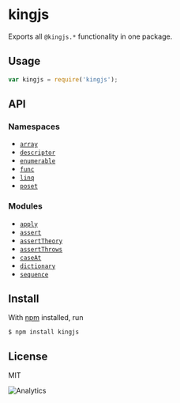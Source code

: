 # kingjs
Exports all `@kingjs.*` functionality in one package.
## Usage
```js
var kingjs = require('kingjs');
```
## API

### Namespaces
- [`array`][array]
- [`descriptor`][descriptor]
- [`enumerable`][enumerable]
- [`func`][func]
- [`linq`][linq]
- [`poset`][poset]

### Modules
- [`apply`][apply]
- [`assert`][assert]
- [`assertTheory`][assert-theory]
- [`assertThrows`][assert-throws]
- [`caseAt`][case-at]
- [`dictionary`][dictionary]
- [`sequence`][sequence]
## Install
With [npm](https://npmjs.org/) installed, run
```
$ npm install kingjs
```
## License
MIT

![Analytics](https://analytics.kingjs.net)

  [array]: https://www.npmjs.com/package/@kingjs/array
  [descriptor]: https://www.npmjs.com/package/@kingjs/descriptor
  [linq]: https://www.npmjs.com/package/@kingjs/linq
  [enumerable]: https://www.npmjs.com/package/@kingjs/enumerable
  [func]: https://www.npmjs.com/package/@kingjs/func
  [poset]: https://www.npmjs.com/package/@kingjs/poset

  [apply]: https://www.npmjs.com/package/@kingjs/apply
  [array-enumerable]: https://www.npmjs.com/package/@kingjs/array-enumerable
  [assert]: https://www.npmjs.com/package/@kingjs/assert
  [assert-theory]: https://www.npmjs.com/package/@kingjs/assert-theory
  [assert-throws]: https://www.npmjs.com/package/@kingjs/assert-throws
  [case-at]: https://www.npmjs.com/package/@kingjs/case-at
  [define-generator]: https://www.npmjs.com/package/@kingjs/define-generator
  [dictionary]: https://www.npmjs.com/package/@kingjs/dictionary
  [for-each]: https://www.npmjs.com/package/@kingjs/for-each
  [from-each]: https://www.npmjs.com/package/@kingjs/from-each
  [odometer]: https://www.npmjs.com/package/@kingjs/odometer
  [sequence]: https://www.npmjs.com/package/@kingjs/sequence